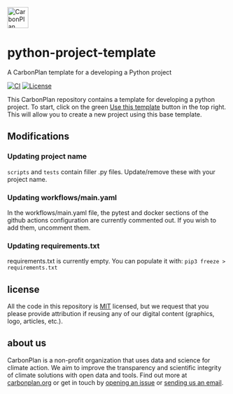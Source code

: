 <p align="left" >
<picture>
  <source media="(prefers-color-scheme: dark)" srcset="https://carbonplan-assets.s3.amazonaws.com/monogram/light-small.png">
  <img alt="CarbonPlan monogram." height="48" src="https://carbonplan-assets.s3.amazonaws.com/monogram/dark-small.png">
</picture>
</p>

# python-project-template

A CarbonPlan template for a developing a Python project

[![CI](https://github.com/carbonplan/python-project-template/actions/workflows/main.yaml/badge.svg)](https://github.com/carbonplan/python-project-template/actions/workflows/main.yaml)
[![License](https://img.shields.io/github/license/carbonplan/python-project-template?style=flat)](https://github.com/carbonplan/python-project-template/blob/main/LICENSE)

This CarbonPlan repository contains a template for developing a python project. To start, click on the green [Use this template](https://github.com/carbonplan/python-project-template/generate) button in the top right. This will allow you to create a new project using this base template.

## Modifications

### Updating project name

`scripts` and `tests` contain filler .py files. Update/remove these with your project name.

### Updating workflows/main.yaml

In the workflows/main.yaml file, the pytest and docker sections of the github actions configuration are currently commented out. If you wish to add them, uncomment them.

### Updating requirements.txt

requirements.txt is currently empty. You can populate it with: `pip3 freeze > requirements.txt`

## license

All the code in this repository is [MIT](https://choosealicense.com/licenses/mit/) licensed, but we request that you please provide attribution if reusing any of our digital content (graphics, logo, articles, etc.).

## about us

CarbonPlan is a non-profit organization that uses data and science for climate action. We aim to improve the transparency and scientific integrity of climate solutions with open data and tools. Find out more at [carbonplan.org](https://carbonplan.org/) or get in touch by [opening an issue](https://github.com/carbonplan/python-project-template/issues/new) or [sending us an email](mailto:hello@carbonplan.org).
